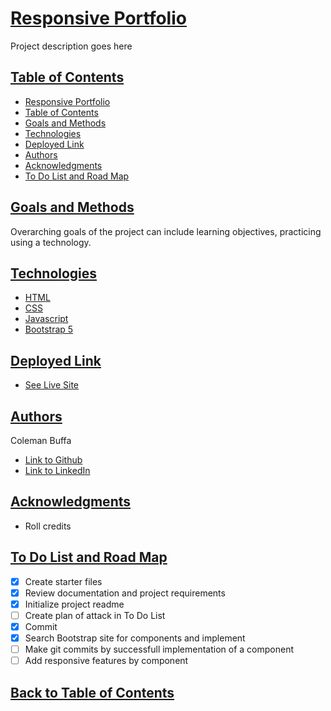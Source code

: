 # [Responsive Portfolio](#project-title)

Project description goes here

## [Table of Contents](#toc)

* [Responsive Portfolio](#project-title)
* [Table of Contents](#toc)
* [Goals and Methods](#goals-methods)
* [Technologies](#technologies)
* [Deployed Link](#deployed-link)
* [Authors](#authors)
* [Acknowledgments](#acknowledgments)
* [To Do List and Road Map](#todo-roadmap)

## [Goals and Methods](#goals-methods)

Overarching goals of the project can include learning objectives, practicing using a technology.

## [Technologies](#technologies) 

* [HTML](https://developer.mozilla.org/en-US/docs/Web/HTML)
* [CSS](https://developer.mozilla.org/en-US/docs/Web/CSS)
* [Javascript](https://developer.mozilla.org/en-US/docs/Web/JavaScript)
* [Bootstrap 5](https://getbootstrap.com/)

## [Deployed Link](#deployed-link)

* [See Live Site](https://coleman-buffa.github.io/responsive-portfolio/index.html)


## [Authors](#authors)

Coleman Buffa

- [Link to Github](https://github.com/coleman-buffa/responsive-portfolio)
- [Link to LinkedIn](https://www.linkedin.com/in/coleman-buffa-0a12a5201/)

## [Acknowledgments](#acknowledgments)

* Roll credits

## [To Do List and Road Map](#todo-roadmap)
- [x] Create starter files
- [x] Review documentation and project requirements
- [x] Initialize project readme
- [ ] Create plan of attack in To Do List
- [x] Commit
- [x] Search Bootstrap site for components and implement 
- [ ] Make git commits by successfull implementation of a component
- [ ] Add responsive features by component

## [Back to Table of Contents](#toc)
